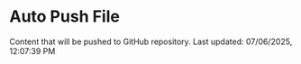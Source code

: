 # Auto Push File

Content that will be pushed to GitHub repository.
Last updated: 07/06/2025, 12:07:39 PM
